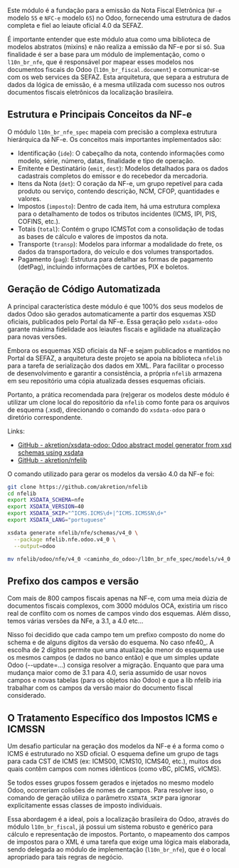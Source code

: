 Este módulo é a fundação para a emissão da Nota Fiscal Eletrônica (`NF-e`
modelo `55` e `NFC-e` modelo `65`) no Odoo, fornecendo uma estrutura de dados
completa e fiel ao leiaute oficial 4.0 da SEFAZ.

É importante entender que este módulo atua como uma biblioteca de modelos
abstratos (mixins) e não realiza a emissão da NF-e por si só. Sua finalidade é
ser a base para um módulo de implementação, como o `l10n_br_nfe`, que é
responsável por mapear esses modelos nos documentos fiscais do Odoo
(`l10n_br_fiscal.document`) e comunicar-se com os web services da SEFAZ. Esta
arquitetura, que separa a estrutura de dados da lógica de emissão, é a mesma
utilizada com sucesso nos outros documentos fiscais eletrônicos da localização
brasileira.

## Estrutura e Principais Conceitos da NF-e

O módulo `l10n_br_nfe_spec` mapeia com precisão a complexa estrutura
hierárquica da NF-e. Os conceitos mais importantes implementados são:

- Identificação (`ide`): O cabeçalho da nota, contendo informações como modelo,
  série, número, datas, finalidade e tipo de operação.
- Emitente e Destinatário (`emit`, `dest`): Modelos detalhados para os dados
  cadastrais completos do emissor e do recebedor da mercadoria.
- Itens da Nota (`det`): O coração da NF-e, um grupo repetível para cada
  produto ou serviço, contendo descrição, NCM, CFOP, quantidades e valores.
- Impostos (`imposto`): Dentro de cada item, há uma estrutura complexa para o
  detalhamento de todos os tributos incidentes (ICMS, IPI, PIS, COFINS, etc.).
- Totais (`total`): Contém o grupo ICMSTot com a consolidação de todas as bases
  de cálculo e valores de impostos da nota.
- Transporte (`transp`): Modelos para informar a modalidade do frete, os dados
  da transportadora, do veículo e dos volumes transportados.
- Pagamento (`pag`): Estrutura para detalhar as formas de pagamento (detPag),
  incluindo informações de cartões, PIX e boletos.

## Geração de Código Automatizada

A principal característica deste módulo é que 100% dos seus modelos de dados
Odoo são gerados automaticamente a partir dos esquemas XSD oficiais, publicados
pelo Portal da NF-e. Essa geração pelo `xsdata-odoo` garante máxima fidelidade
aos leiautes fiscais e agilidade na atualização para novas versões.

Embora os esquemas XSD oficiais da NF-e sejam publicados e mantidos no Portal
da SEFAZ, a arquitetura deste projeto se apoia na biblioteca `nfelib` para a
tarefa de serialização dos dados em XML. Para facilitar o processo de
desenvolvimento e garantir a consistência, a própria `nfelib` armazena em seu
repositório uma cópia atualizada desses esquemas oficiais.

Portanto, a prática recomendada para (re)gerar os modelos deste módulo é
utilizar um clone local do repositório da `nfelib` como fonte para os arquivos
de esquema (.xsd), direcionando o comando do `xsdata-odoo` para o diretório
correspondente.

Links:

- [GitHub - akretion/xsdata-odoo: Odoo abstract model generator from xsd schemas
  using xsdata](https://github.com/akretion/xsdata-odoo)
- [GitHub - akretion/nfelib](https://github.com/akretion/nfelib)

O comando utilizado para gerar os modelos da versão 4.0 da NF-e foi:

```bash
git clone https://github.com/akretion/nfelib
cd nfelib
export XSDATA_SCHEMA=nfe
export XSDATA_VERSION=40
export XSDATA_SKIP="^ICMS.ICMS\d+|^ICMS.ICMSSN\d+"
export XSDATA_LANG="portuguese"

xsdata generate nfelib/nfe/schemas/v4_0 \
  --package nfelib.nfe.odoo.v4_0 \
  --output=odoo

mv nfelib/odoo/nfe/v4_0 <caminho_do_odoo>/l10n_br_nfe_spec/models/v4_0
```

## Prefixo dos campos e versão

Com mais de 800 campos fiscais apenas na NF-e, com uma meia dúzia de documentos
fiscais complexos, com 3000 módulos OCA, existiria um risco real de conflito
com os nomes de campos vindo dos esquemas. Além disso, temos várias versões da
NFe, a 3.1, a 4.0 etc...

Nisso foi decidido que cada campo tem um prefixo composto do nome do schema e
de alguns dígitos da versão do esquema. No caso nfe40_. A escolha de 2 dígitos
permite que uma atualização menor do esquema use os mesmos campos (e dados no
banco então) e que um simples update Odoo (--update=...) consiga resolver a
migração. Enquanto que para uma mudança maior como de 3.1 para 4.0, seria
assumido de usar novos campos e novas tabelas (para os objetos não Odoo) e que
a lib nfelib iria trabalhar com os campos da versão maior do documento fiscal
considerado.

## O Tratamento Específico dos Impostos ICMS e ICMSSN

Um desafio particular na geração dos modelos da NF-e é a forma como o ICMS é
estruturado no XSD oficial. O esquema define um grupo de tags para cada CST de
ICMS (ex: ICMS00, ICMS10, ICMS40, etc.), muitos dos quais contêm campos com
nomes idênticos (como vBC, pICMS, vICMS).

Se todos esses grupos fossem gerados e injetados no mesmo modelo Odoo,
ocorreriam colisões de nomes de campos. Para resolver isso, o comando de
geração utiliza o parâmetro `XSDATA_SKIP` para ignorar explicitamente essas
classes de imposto individuais.

Essa abordagem é a ideal, pois a localização brasileira do Odoo, através do
módulo `l10n_br_fiscal`, já possui um sistema robusto e genérico para cálculo e
representação de impostos. Portanto, o mapeamento dos campos de impostos para
o XML é uma tarefa que exige uma lógica mais elaborada, sendo delegada ao
módulo de implementação (`l10n_br_nfe`), que é o local apropriado para tais
regras de negócio.

